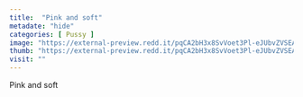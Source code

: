 ```yaml
---
title:  "Pink and soft"
metadate: "hide"
categories: [ Pussy ]
image: "https://external-preview.redd.it/pqCA2bH3x8SvVoet3Pl-eJUbvZVSEAtuABjm1Vt-Wyo.jpg?auto=webp&s=8c4eff98eeaca6923b0715e4d8be921c35d80d58"
thumb: "https://external-preview.redd.it/pqCA2bH3x8SvVoet3Pl-eJUbvZVSEAtuABjm1Vt-Wyo.jpg?width=1080&crop=smart&auto=webp&s=092650fd166e89802a8ba1de81d4ff384de7c0d0"
visit: ""
---
```

Pink and soft
